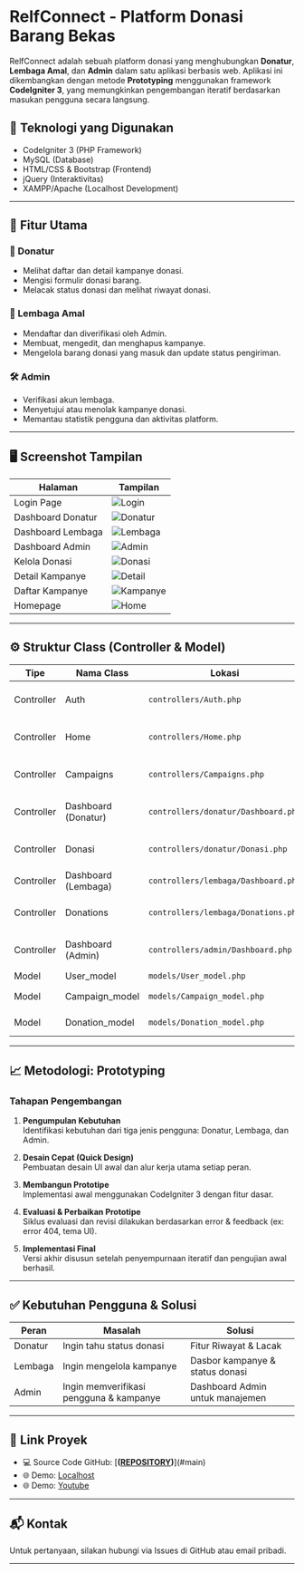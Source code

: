 # RelfConnect - Platform Donasi Barang Bekas

RelfConnect adalah sebuah platform donasi yang menghubungkan **Donatur**, **Lembaga Amal**, dan **Admin** dalam satu aplikasi berbasis web. Aplikasi ini dikembangkan dengan metode **Prototyping** menggunakan framework **CodeIgniter 3**, yang memungkinkan pengembangan iteratif berdasarkan masukan pengguna secara langsung.

## 🔧 Teknologi yang Digunakan

- CodeIgniter 3 (PHP Framework)
- MySQL (Database)
- HTML/CSS & Bootstrap (Frontend)
- jQuery (Interaktivitas)
- XAMPP/Apache (Localhost Development)

---

## 📌 Fitur Utama

### 👤 Donatur
- Melihat daftar dan detail kampanye donasi.
- Mengisi formulir donasi barang.
- Melacak status donasi dan melihat riwayat donasi.

### 🏢 Lembaga Amal
- Mendaftar dan diverifikasi oleh Admin.
- Membuat, mengedit, dan menghapus kampanye.
- Mengelola barang donasi yang masuk dan update status pengiriman.

### 🛠️ Admin
- Verifikasi akun lembaga.
- Menyetujui atau menolak kampanye donasi.
- Memantau statistik pengguna dan aktivitas platform.

---

## 🖥️ Screenshot Tampilan

| Halaman | Tampilan |
|--------|----------|
| Login Page | ![Login](screenshoot/login_page.png) |
| Dashboard Donatur | ![Donatur](screenshoot/dashboard_donatur.png) |
| Dashboard Lembaga | ![Lembaga](screenshoot/dashboard_lembaga.png) |
| Dashboard Admin | ![Admin](screenshoot/dashboard_admin.png) |
| Kelola Donasi | ![Donasi](screenshoot/donation_management.png) |
| Detail Kampanye | ![Detail](screenshoot/campaign_detail_form.png) |
| Daftar Kampanye | ![Kampanye](screenshoot/campaign_post.png) |
| Homepage | ![Home](screenshoot/home.png) |

---

## ⚙️ Struktur Class (Controller & Model)

| Tipe | Nama Class | Lokasi | Deskripsi |
|------|------------|--------|-----------|
| Controller | Auth | `controllers/Auth.php` | Autentikasi login & register |
| Controller | Home | `controllers/Home.php` | Halaman utama publik |
| Controller | Campaigns | `controllers/Campaigns.php` | Daftar dan detail kampanye |
| Controller | Dashboard (Donatur) | `controllers/donatur/Dashboard.php` | Statistik & pelacakan donasi |
| Controller | Donasi | `controllers/donatur/Donasi.php` | Formulir donasi barang |
| Controller | Dashboard (Lembaga) | `controllers/lembaga/Dashboard.php` | CRUD kampanye |
| Controller | Donations | `controllers/lembaga/Donations.php` | Kelola donasi masuk |
| Controller | Dashboard (Admin) | `controllers/admin/Dashboard.php` | Statistik, verifikasi, validasi |
| Model | User_model | `models/User_model.php` | CRUD user |
| Model | Campaign_model | `models/Campaign_model.php` | CRUD kampanye |
| Model | Donation_model | `models/Donation_model.php` | CRUD donasi |

---

## 📈 Metodologi: Prototyping

### Tahapan Pengembangan
1. **Pengumpulan Kebutuhan**  
   Identifikasi kebutuhan dari tiga jenis pengguna: Donatur, Lembaga, dan Admin.

2. **Desain Cepat (Quick Design)**  
   Pembuatan desain UI awal dan alur kerja utama setiap peran.

3. **Membangun Prototipe**  
   Implementasi awal menggunakan CodeIgniter 3 dengan fitur dasar.

4. **Evaluasi & Perbaikan Prototipe**  
   Siklus evaluasi dan revisi dilakukan berdasarkan error & feedback (ex: error 404, tema UI).

5. **Implementasi Final**  
   Versi akhir disusun setelah penyempurnaan iteratif dan pengujian awal berhasil.

---

## ✅ Kebutuhan Pengguna & Solusi

| Peran | Masalah | Solusi |
|-------|---------|--------|
| Donatur | Ingin tahu status donasi | Fitur Riwayat & Lacak |
| Lembaga | Ingin mengelola kampanye | Dasbor kampanye & status donasi |
| Admin | Ingin memverifikasi pengguna & kampanye | Dashboard Admin untuk manajemen |

---

## 🔗 Link Proyek

- 💻 Source Code GitHub: [**([REPOSITORY](https://github.com/halvest/prototype-manajemen-proyek))**](#main)
- 🌐 Demo: [Localhost](http://localhost/manajemen-proyek/)
- 🌐 Demo: [Youtube](https://youtu.be/NPL0xQLCdG0)

---

## 📬 Kontak

Untuk pertanyaan, silakan hubungi via Issues di GitHub atau email pribadi.

---

